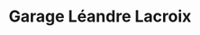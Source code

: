 ---
title: "Garage Léandre Lacroix"
url: /sainte-lucie-de-beauregard/garage-leandre-lacroix/
shop: car repair
---